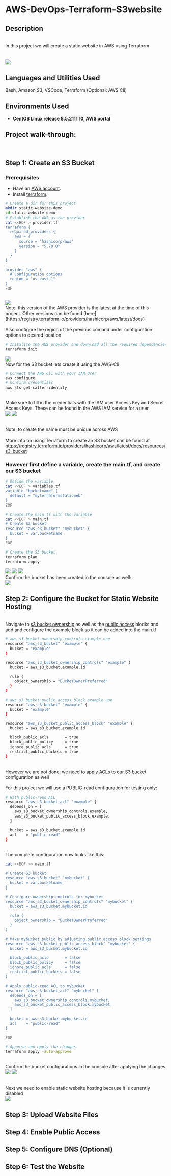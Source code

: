 # AWS-DevOps-Terraform-S3website
<h2>Description</h2>
<br/> In this project we will create a static website in AWS using Terraform
<br />
<br/> <br/>
<img src="https://github.com/user-attachments/assets/6cc07b09-9d87-4aba-9c37-b93f70bbd430"/>


<h2>Languages and Utilities Used</h2>

Bash, Amazon S3, VSCode, Terraform (Optional: AWS Cli)

<h2>Environments Used </h2>

- <b>CentOS Linux release 8.5.2111
 10, AWS portal </b>

<h2>Project walk-through:</h2>
<br/>
<p align="center">

 ##  Step 1: Create an S3 Bucket

### **Prerequisites**  
- Have an [AWS account](https://aws.amazon.com/console/).   
- Install [terraform](https://developer.hashicorp.com/terraform/install).

```Bash
# Create a dir for this project 
mkdir static-website-demo
cd static-website-demo
# Establish the AWS as the provider
cat <<EOF > provider.tf
terraform {
  required_providers {
    aws = {
      source = "hashicorp/aws"
      version = "5.70.0"
    }
  }
}

provider "aws" {
  # Configuration options
  region = "us-east-1"
}
EOF



```
<img src="https://github.com/user-attachments/assets/4d3c9e6f-31ee-4e03-9a5e-b63bad951c60"/>
<br/> Note: this version of the AWS provider is the latest at the time of this project. Other versions can be found [here](https://registry.terraform.io/providers/hashicorp/aws/latest/docs) <br/>
<br/> Also configure the region of the previous comand under configuration options to desired location <br/>

```Bash
# Initalize the AWS provider and download all the required dependencies and files
terraform init
``` 
<img src="https://github.com/user-attachments/assets/b26f1c4f-7408-4dd5-a9ee-3f23a82ba170"/>
<br/> Now for the S3 bucket lets create it using the AWS-Cli<br/>

```Bash
# Connect the AWS Cli with your IAM User
aws configure
# Confirm credentials
aws sts get-caller-identity
```

<br/> Make sure to fill in the credentials with the IAM user Access Key and Secret Access Keys. These can be found in the AWS IAM service for a user <br/>
<img src="https://github.com/user-attachments/assets/03525b0f-63db-4fd9-a8ad-4fdbcedfc453"/>
<img src="https://github.com/user-attachments/assets/3d1d680f-aa50-4ac9-9f41-2e102082fe11"/>

<br/> Note: to create the name must be unique across AWS  <br/>
<br/> More info on using Terraform to create an S3 bucket can be found at https://registry.terraform.io/providers/hashicorp/aws/latest/docs/resources/s3_bucket <br/>

### However first define a variable, create the main.tf, and create our S3 bucket

```Bash
# Define the variable 
cat <<EOF > variables.tf
variable "bucketname" {
  default = "myterraformstaticweb"
}
EOF

# Create the main.tf with the variable
cat <<EOF > main.tf
# Create S3 bucket
resource "aws_s3_bucket" "mybucket" {
  bucket = var.bucketname
}
EOF

# Create the S3 bucket
terraform plan
terraform apply

```

<img src="https://github.com/user-attachments/assets/319c58f0-ccbd-43f4-a005-01324d213587"/>
<img src="https://github.com/user-attachments/assets/f4ca7509-f755-4f29-bf63-068e39c82d80"/>
<img src="https://github.com/user-attachments/assets/0aa175f5-0098-42e9-a9f8-df1e7e608ab5"/>
<br/> Confirm the bucket has been created in the console as well: <br/>
<img src ="https://github.com/user-attachments/assets/d6b44cd9-60f7-45d3-9195-c94faa028787"/>


## Step 2: Configure the Bucket for Static Website Hosting

<br/> Navigate to [s3 bucket ownership](https://registry.terraform.io/providers/hashicorp/aws/latest/docs/resources/s3_bucket_ownership_controls) as well as the [public access](https://registry.terraform.io/providers/hashicorp/aws/latest/docs/resources/s3_bucket_public_access_block) blocks and add and configure the example block so it can be added into the main.tf <br/>

```Bash
# aws_s3_bucket_ownership_controls example use
resource "aws_s3_bucket" "example" {
  bucket = "example"
}

resource "aws_s3_bucket_ownership_controls" "example" {
  bucket = aws_s3_bucket.example.id

  rule {
    object_ownership = "BucketOwnerPreferred"
  }
}

# aws_s3_bucket_public_access_block example use
resource "aws_s3_bucket" "example" {
  bucket = "example"
}

resource "aws_s3_bucket_public_access_block" "example" {
  bucket = aws_s3_bucket.example.id

  block_public_acls       = true
  block_public_policy     = true
  ignore_public_acls      = true
  restrict_public_buckets = true
}
```






<br/> However we are not done, we need to apply [ACLs](https://registry.terraform.io/providers/hashicorp/aws/latest/docs/resources/s3_bucket_acl) to our S3 bucket configuration as well  <br/>
<br/> For this project we will use a PUBLIC-read configuration for testing only: <br/>
```Bash
# With public-read ACL
resource "aws_s3_bucket_acl" "example" {
  depends_on = [
    aws_s3_bucket_ownership_controls.example,
    aws_s3_bucket_public_access_block.example,
  ]

  bucket = aws_s3_bucket.example.id
  acl    = "public-read"
}
```

<br/> The complete configuration now looks like this: <br/>

```Bash
cat <<EOF >> main.tf

# Create S3 bucket
resource "aws_s3_bucket" "mybucket" {
  bucket = var.bucketname
}

# Configure ownership controls for mybucket
resource "aws_s3_bucket_ownership_controls" "mybucket" {
  bucket = aws_s3_bucket.mybucket.id

  rule {
    object_ownership = "BucketOwnerPreferred"
  }
}

# Make mybucket public by adjusting public access block settings
resource "aws_s3_bucket_public_access_block" "mybucket" {
  bucket = aws_s3_bucket.mybucket.id

  block_public_acls       = false
  block_public_policy     = false
  ignore_public_acls      = false
  restrict_public_buckets = false
}

# Apply public-read ACL to mybucket
resource "aws_s3_bucket_acl" "mybucket" {
  depends_on = [
    aws_s3_bucket_ownership_controls.mybucket,
    aws_s3_bucket_public_access_block.mybucket,
  ]

  bucket = aws_s3_bucket.mybucket.id
  acl    = "public-read"
}

EOF

# Apporve and apply the changes
terraform apply -auto-approve


```

<br/> Confirm the bucket configurations in the console after applying the changes <br/>
<img src="https://github.com/user-attachments/assets/e814168c-0d13-4024-aee1-97d0a194ec54"/>
<img src="https://github.com/user-attachments/assets/f610938e-4790-4174-9568-41b3b892cea9"/>

<br/> Next we need to enable static website hosting because it is currently disabled <br/>
<img src="https://github.com/user-attachments/assets/08027c5e-1375-4bea-8ca0-cc5df2618bff"/>

## Step 3: Upload Website Files

## Step 4: Enable Public Access

## Step 5: Configure DNS (Optional)

## Step 6: Test the Website



